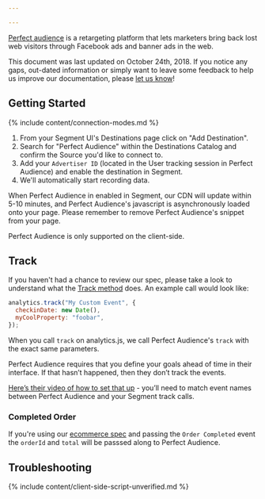 ```yaml
---

---
```


[Perfect audience](http://www.perfectaudience.com/) is a retargeting platform that lets marketers bring back lost web visitors through Facebook ads and banner ads in the web.

This document was last updated on October 24th, 2018. If you notice any gaps, out-dated information or simply want to leave some feedback to help us improve our documentation, please [let us know](https://segment.com/help/contact)!

## Getting Started

{% include content/connection-modes.md %}

1. From your Segment UI's Destinations page click on "Add Destination".
2. Search for "Perfect Audience" within the Destinations Catalog and confirm the Source you'd like to connect to.
3. Add your `Advertiser ID` (located in the User tracking session in Perfect Audience) and enable the destination in Segment.
4. We'll automatically start recording data.

When Perfect Audience in enabled in Segment, our CDN will update within 5-10 minutes, and Perfect Audience's javascript is asynchronously loaded onto your page. Please remember to remove Perfect Audience's snippet from your page.

Perfect Audience is only supported on the client-side.

## Track

If you haven't had a chance to review our spec, please take a look to understand what the [Track method](https://segment.com/docs/spec/track/) does. An example call would look like:

```javascript
analytics.track("My Custom Event", {
  checkinDate: new Date(),
  myCoolProperty: "foobar",
});
```

When you call `track` on analytics.js, we call Perfect Audience's `track` with the exact same parameters.

Perfect Audience requires that you define your goals ahead of time in their interface. If that hasn’t happened, then they don’t track the events.

[Here’s their video of how to set that up](http://support.perfectaudience.com/knowledgebase/articles/234037-how-to-create-and-track-conversion-goals-with-perf) - you’ll need to match event names between Perfect Audience and your Segment track calls.


### Completed Order

If you're using our [ecommerce spec](/docs/spec/ecommerce/v2/) and passing the `Order Completed` event the `orderId` and `total` will be passsed along to Perfect Audience.

## Troubleshooting

{% include content/client-side-script-unverified.md %}
